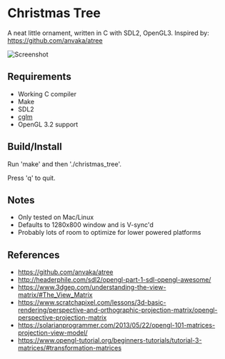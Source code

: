 Christmas Tree
==============

A neat little ornament, written in C with SDL2, OpenGL3. Inspired by: <https://github.com/anvaka/atree>

![Screenshot](https://github.com/mremallin/christmas_tree/raw/master/images/screenshot.png)

Requirements
------------
 * Working C compiler
 * Make
 * SDL2
 * [cglm](https://github.com/recp/cglm)
 * OpenGL 3.2 support

Build/Install
-------------
Run 'make' and then './christmas_tree'.

Press 'q' to quit.

Notes
-----
 * Only tested on Mac/Linux
 * Defaults to 1280x800 window and is V-sync'd
 * Probably lots of room to optimize for lower powered platforms

References
----------
 * <https://github.com/anvaka/atree>
 * <http://headerphile.com/sdl2/opengl-part-1-sdl-opengl-awesome/>
 * <https://www.3dgep.com/understanding-the-view-matrix/#The_View_Matrix>
 * <https://www.scratchapixel.com/lessons/3d-basic-rendering/perspective-and-orthographic-projection-matrix/opengl-perspective-projection-matrix>
 * <https://solarianprogrammer.com/2013/05/22/opengl-101-matrices-projection-view-model/>
 * <https://www.opengl-tutorial.org/beginners-tutorials/tutorial-3-matrices/#transformation-matrices>
